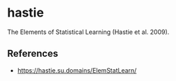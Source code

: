 # hastie
The Elements of Statistical Learning (Hastie et al. 2009).
## References
- https://hastie.su.domains/ElemStatLearn/
